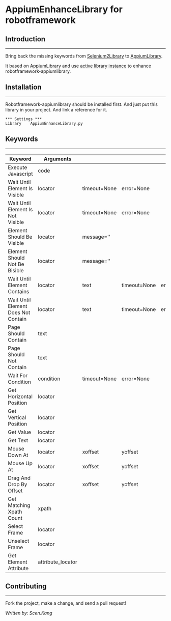 # AppiumEnhanceLibrary for robotframework

## Introduction

___

  Bring back the missing keywords from [Selenium2Library](https://github.com/robotframework/Selenium2Library)  to [AppiumLibrary](https://github.com/jollychang/robotframework-appiumlibrary).

  It based on [AppiumLibrary](https://github.com/jollychang/robotframework-appiumlibrary) and use [active library instance](http://robotframework.org/robotframework/latest/RobotFrameworkUserGuide.html#extending-existing-test-libraries) to enhance robotframework-appiumlibrary.

## Installation

---

 Robotframework-appiumlibrary should be installed first. And just put this library in your project. And link a reference for it.

    *** Settings ***
    Library    AppiumEnhanceLibrary.py


## Keywords

---

| Keyword            | Arguments  |         |              |            |
| ------------------ | -----------| --------|--------------|------------|
| Execute Javascript | code       |
| Wait Until Element Is Visible   | locator | timeout=None | error=None |
| Wait Until Element Is Not Visible | locator | timeout=None  | error=None |
| Element Should Be Visible | locator | message='' |    |
| Element Should Not Be Bisible | locator | message='' |
| Wait Until Element Contains | locator | text | timeout=None | error=None |
| Wait Until Element Does Not Contain | locator | text | timeout=None | error=None |
| Page Should Contain | text |
| Page Should Not Contain | text |
| Wait For Condition | condition | timeout=None | error=None |
| Get Horizontal Position | locator |
| Get Vertical Position | locator |
| Get Value | locator |
| Get Text | locator |
| Mouse Down At | locator | xoffset | yoffset |
| Mouse Up At | locator | xoffset | yoffset |
| Drag And Drop By Offset | locator | xoffset | yoffset |
| Get Matching Xpath Count | xpath |
| Select Frame | locator |
| Unselect Frame | locator |
| Get Element Attribute | attribute_locator |

## Contributing

---

Fork the project, make a change, and send a pull request!


*Written by: Scen.Kang*
